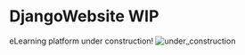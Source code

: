 # DjangoWebsite WIP
eLearning platform under construction!
![under_construction](https://user-images.githubusercontent.com/95189114/185793879-8b6ca750-ed4d-4dad-b122-1b8668ef4be0.jpg)
